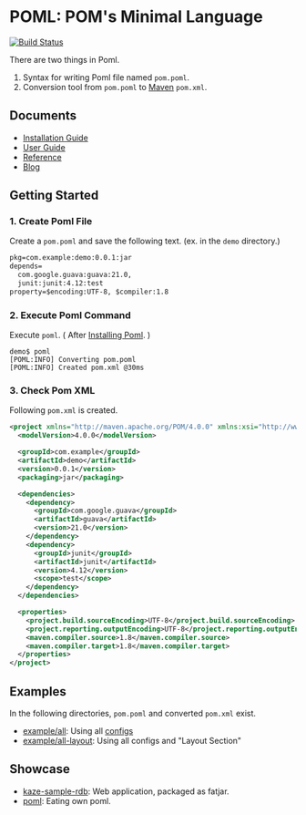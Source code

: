 # POML: POM's Minimal Language
[![Build Status](https://travis-ci.org/mamorum/poml.svg?branch=master)](https://travis-ci.org/mamorum/poml)

There are two things in Poml.

1. Syntax for writing Poml file named `pom.poml`.
2. Conversion tool from `pom.poml` to [Maven](https://maven.apache.org/) `pom.xml`.


## Documents
- [Installation Guide](doc/installation-guide.md)
- [User Guide](doc/user-guide.md)
- [Reference](https://github.com/mamorum/poml/wiki)
- [Blog](http://java-poml.blogspot.com/)


## Getting Started
### 1. Create Poml File
Create a `pom.poml` and save the following text. (ex. in the `demo` directory.)

```txt
pkg=com.example:demo:0.0.1:jar
depends=
  com.google.guava:guava:21.0,
  junit:junit:4.12:test
property=$encoding:UTF-8, $compiler:1.8
```


### 2. Execute Poml Command
Execute `poml`. ( After [Installing Poml](doc/installation-guide.md). )

```
demo$ poml
[POML:INFO] Converting pom.poml
[POML:INFO] Created pom.xml @30ms
```

### 3. Check Pom XML
Following `pom.xml` is created.

```xml
<project xmlns="http://maven.apache.org/POM/4.0.0" xmlns:xsi="http://www.w3.org/2001/XMLSchema-instance" xsi:schemaLocation="http://maven.apache.org/POM/4.0.0 http://maven.apache.org/xsd/maven-4.0.0.xsd">
  <modelVersion>4.0.0</modelVersion>

  <groupId>com.example</groupId>
  <artifactId>demo</artifactId>
  <version>0.0.1</version>
  <packaging>jar</packaging>

  <dependencies>
    <dependency>
      <groupId>com.google.guava</groupId>
      <artifactId>guava</artifactId>
      <version>21.0</version>
    </dependency>
    <dependency>
      <groupId>junit</groupId>
      <artifactId>junit</artifactId>
      <version>4.12</version>
      <scope>test</scope>
    </dependency>
  </dependencies>

  <properties>
    <project.build.sourceEncoding>UTF-8</project.build.sourceEncoding>
    <project.reporting.outputEncoding>UTF-8</project.reporting.outputEncoding>
    <maven.compiler.source>1.8</maven.compiler.source>
    <maven.compiler.target>1.8</maven.compiler.target>
  </properties>
</project>
```


## Examples
In the following directories, `pom.poml` and converted `pom.xml` exist.

- [example/all](example/all): Using all [configs](https://github.com/mamorum/poml/wiki)
- [example/all-layout](example/all-layout): Using all configs and "Layout Section"


## Showcase
- [kaze-sample-rdb](https://github.com/mamorum/kaze-sample/tree/master/rdb): Web application, packaged as fatjar.
- [poml](https://github.com/mamorum/poml): Eating own poml.
